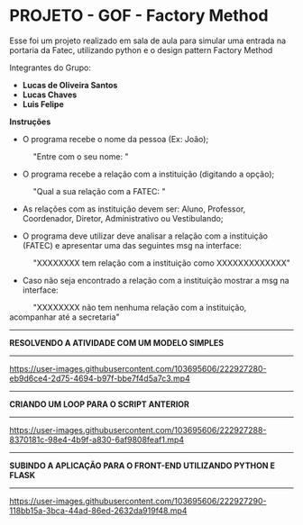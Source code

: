 <h1> PROJETO - GOF - Factory Method </h1> 

Esse foi um projeto realizado em sala de aula para simular uma entrada na portaria da Fatec, utilizando python e o design pattern Factory Method

Integrantes do Grupo:
- **Lucas de Oliveira Santos**
- **Lucas Chaves**
- **Luis Felipe**


**Instruções**

- O programa recebe o nome da pessoa (Ex: João);

      "Entre com o seu nome: "

- O programa recebe a relação com a instituição (digitando a opção);

      "Qual a sua relação com a FATEC: "

- As relações com as instituição devem ser: Aluno, Professor, Coordenador, Diretor, Administrativo ou Vestibulando;

- O programa deve utilizar deve analisar a relação com a instituição (FATEC) e apresentar
uma das seguintes msg na interface:

      "XXXXXXXX tem relação com a instituição como XXXXXXXXXXXXX"

- Caso não seja encontrado a relação com a instituição mostrar a msg na interface:

      "XXXXXXXX não tem nenhuma relação com a instituição, acompanhar até a secretaria"
<hr>

**RESOLVENDO A ATIVIDADE COM UM MODELO SIMPLES**

<hr>
  
https://user-images.githubusercontent.com/103695606/222927280-eb9d6ce4-2d75-4694-b97f-bbe7f4d5a7c3.mp4

<hr>

**CRIANDO UM LOOP PARA O SCRIPT ANTERIOR**

<hr>

https://user-images.githubusercontent.com/103695606/222927288-8370181c-98e4-4b9f-a830-6af9808feaf1.mp4


<hr>

**SUBINDO A APLICAÇÃO PARA O FRONT-END UTILIZANDO PYTHON E FLASK** 


<hr>

https://user-images.githubusercontent.com/103695606/222927290-118bb15a-3bca-44ad-86ed-2632da919f48.mp4


